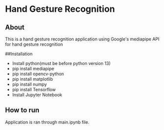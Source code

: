 # Hand Gesture Recognition

## About
This is a hand gesture recognition application using Google's mediapipe API for hand gesture recognition

##Installation
- Install python(must be before python version 13)
- pip install mediapipe
- pip install opencv-python
- pip install matplotlib
- pip install numpy
- pip install Tensorflow
- Install Jupyter Notebook

## How to run
Application is ran through main.ipynb file. 
